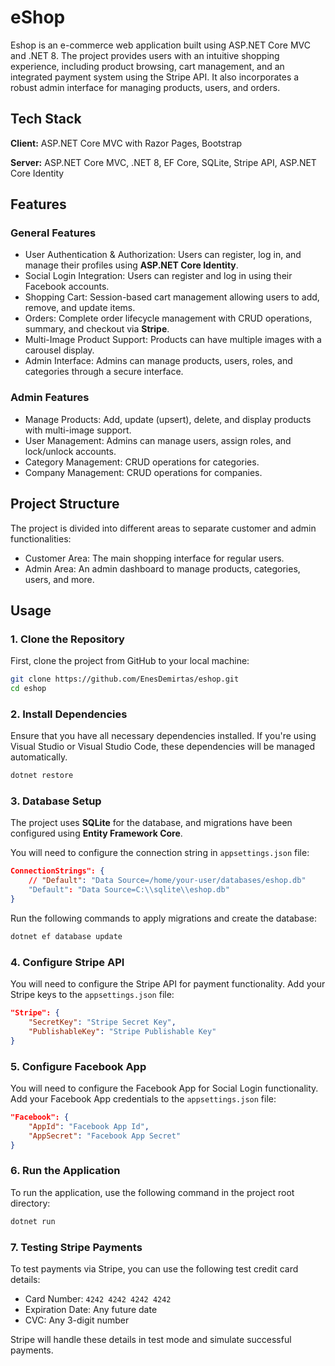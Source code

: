 
# eShop

Eshop is an e-commerce web application built using ASP.NET Core MVC and .NET 8. The project provides users with an intuitive shopping experience, including product browsing, cart management, and an integrated payment system using the Stripe API. It also incorporates a robust admin interface for managing products, users, and orders.


## Tech Stack

**Client:** ASP.NET Core MVC with Razor Pages, Bootstrap

**Server:** ASP.NET Core MVC, .NET 8, EF Core, SQLite, Stripe API, ASP.NET Core Identity


## Features

### General Features

- User Authentication & Authorization: Users can register, log in, and manage their profiles using **ASP.NET Core Identity**.
- Social Login Integration: Users can register and log in using their Facebook accounts.
- Shopping Cart: Session-based cart management allowing users to add, remove, and update items.
- Orders: Complete order lifecycle management with CRUD operations, summary, and checkout via **Stripe**.
- Multi-Image Product Support: Products can have multiple images with a carousel display.
- Admin Interface: Admins can manage products, users, roles, and categories through a secure interface.

### Admin Features

- Manage Products: Add, update (upsert), delete, and display products with multi-image support.
- User Management: Admins can manage users, assign roles, and lock/unlock accounts.
- Category Management: CRUD operations for categories.
- Company Management: CRUD operations for companies.
## Project Structure

The project is divided into different areas to separate customer and admin functionalities:

- Customer Area: The main shopping interface for regular users.
- Admin Area: An admin dashboard to manage products, categories, users, and more.
## Usage

### 1. Clone the Repository

First, clone the project from GitHub to your local machine:

```bash
git clone https://github.com/EnesDemirtas/eshop.git
cd eshop
```

### 2. Install Dependencies

Ensure that you have all necessary dependencies installed. If you're using Visual Studio or Visual Studio Code, these dependencies will be managed automatically.

```bash
dotnet restore
```

### 3. Database Setup

The project uses **SQLite** for the database, and migrations have been configured using **Entity Framework Core**.

You will need to configure the connection string in `appsettings.json` file:

```json
ConnectionStrings": {
    // "Default": "Data Source=/home/your-user/databases/eshop.db"
    "Default": "Data Source=C:\\sqlite\\eshop.db"
}
```

Run the following commands to apply migrations and create the database:

```bash
dotnet ef database update
```

### 4. Configure Stripe API

You will need to configure the Stripe API for payment functionality. Add your Stripe keys to the `appsettings.json` file:

```json
"Stripe": {
    "SecretKey": "Stripe Secret Key",
    "PublishableKey": "Stripe Publishable Key"
}
```

### 5. Configure Facebook App

You will need to configure the Facebook App for Social Login functionality. Add your Facebook App credentials to the `appsettings.json` file:

```json
"Facebook": {
    "AppId": "Facebook App Id",
    "AppSecret": "Facebook App Secret"
}
```


### 6. Run the Application

To run the application, use the following command in the project root directory:

```bash
dotnet run
```

### 7. Testing Stripe Payments

To test payments via Stripe, you can use the following test credit card details:

- Card Number: `4242 4242 4242 4242`
- Expiration Date: Any future date
- CVC: Any 3-digit number

Stripe will handle these details in test mode and simulate successful payments.
